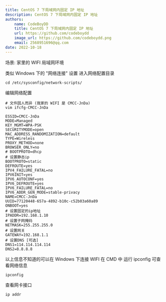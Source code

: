 ```yaml
---
title: CentOS 7 下局域网内固定 IP 地址
description: CentOS 7 下局域网内固定 IP 地址
authors:
    name: CodeBoyDD
    title: CentOS 7 下局域网内固定 IP 地址
    url: https://github.com/codeboydd
    image_url: https://github.com/codeboydd.png
    email: 2568951696@qq.com
date: 2022-10-18
---
```


场景: 家里的 WIFI 局域网环境

类似 Windows 下的 "网络连接" 设置
进入网络配置目录
```shell
cd /etc/sysconfig/network-scripts/
```

编辑网络配置
```shell
# 文件因人而异 (我家的 WIFI 是 CMCC-JnDa)
vim ifcfg-CMCC-JnDa
``` 

```shell
ESSID=CMCC-JnDa
MODE=Managed
KEY_MGMT=WPA-PSK
SECURITYMODE=open
MAC_ADDRESS_RANDOMIZATION=default
TYPE=Wireless
PROXY_METHOD=none
BROWSER_ONLY=no
# BOOTPROTO=dhcp
# 设置静态ip
BOOTPROTO=static
DEFROUTE=yes
IPV4_FAILURE_FATAL=no
IPV6INIT=yes
IPV6_AUTOCONF=yes
IPV6_DEFROUTE=yes
IPV6_FAILURE_FATAL=no
IPV6_ADDR_GEN_MODE=stable-privacy
NAME=CMCC-JnDa
UUID=77120448-657a-4892-b10c-c52b03a60a89
ONBOOT=yes
# 设置固定的ip地址
IPADDR=192.168.1.10
# 设置子网掩码
NETMASK=255.255.255.0
# 设置网关
GATEWAY=192.168.1.1
# 设置DNS [可选]
DNS1=114.114.114.114
DNS2=8.8.8.8
```

以上信息不知道的可以在 Windows 下连接 WIFI 在 CMD 中 运行 ipconfig 可查看网络信息
```shell
ipconfig
```

查看网卡接口
```shell
ip addr
```

